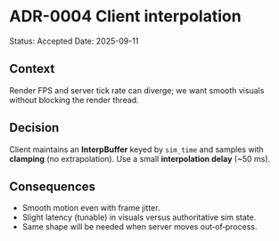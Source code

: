 # ADR-0004 Client interpolation
Status: Accepted
Date: 2025-09-11

## Context
Render FPS and server tick rate can diverge; we want smooth visuals without blocking the render thread.

## Decision
Client maintains an **InterpBuffer** keyed by `sim_time` and samples with **clamping** (no extrapolation). Use a small **interpolation delay** (~50 ms).

## Consequences
- Smooth motion even with frame jitter.
- Slight latency (tunable) in visuals versus authoritative sim state.
- Same shape will be needed when server moves out‑of‑process.
